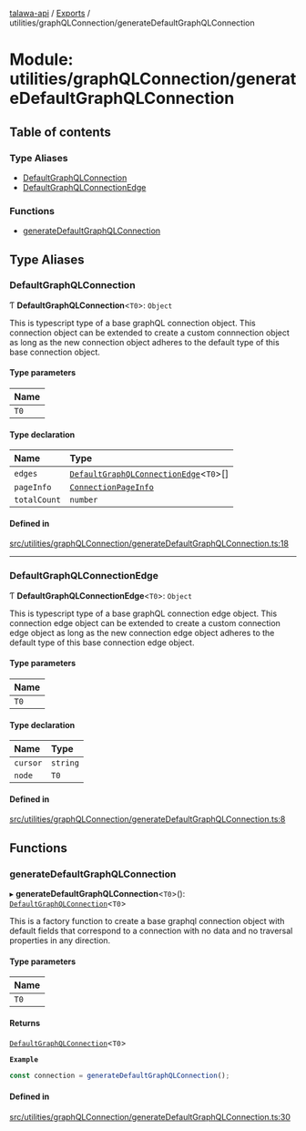 [talawa-api](../README.md) / [Exports](../modules.md) / utilities/graphQLConnection/generateDefaultGraphQLConnection

# Module: utilities/graphQLConnection/generateDefaultGraphQLConnection

## Table of contents

### Type Aliases

- [DefaultGraphQLConnection](utilities_graphQLConnection_generateDefaultGraphQLConnection.md#defaultgraphqlconnection)
- [DefaultGraphQLConnectionEdge](utilities_graphQLConnection_generateDefaultGraphQLConnection.md#defaultgraphqlconnectionedge)

### Functions

- [generateDefaultGraphQLConnection](utilities_graphQLConnection_generateDefaultGraphQLConnection.md#generatedefaultgraphqlconnection)

## Type Aliases

### DefaultGraphQLConnection

Ƭ **DefaultGraphQLConnection**\<`T0`\>: `Object`

This is typescript type of a base graphQL connection object. This connection object can be
extended to create a custom connnection object as long as the new connection object adheres
to the default type of this base connection object.

#### Type parameters

| Name |
| :------ |
| `T0` |

#### Type declaration

| Name | Type |
| :------ | :------ |
| `edges` | [`DefaultGraphQLConnectionEdge`](utilities_graphQLConnection_generateDefaultGraphQLConnection.md#defaultgraphqlconnectionedge)\<`T0`\>[] |
| `pageInfo` | [`ConnectionPageInfo`](types_generatedGraphQLTypes.md#connectionpageinfo) |
| `totalCount` | `number` |

#### Defined in

[src/utilities/graphQLConnection/generateDefaultGraphQLConnection.ts:18](https://github.com/adi790uu/talawa-api/blob/5146430/src/utilities/graphQLConnection/generateDefaultGraphQLConnection.ts#L18)

___

### DefaultGraphQLConnectionEdge

Ƭ **DefaultGraphQLConnectionEdge**\<`T0`\>: `Object`

This is typescript type of a base graphQL connection edge object. This connection edge object
can be extended to create a custom connection edge object as long as the new connection edge
object adheres to the default type of this base connection edge object.

#### Type parameters

| Name |
| :------ |
| `T0` |

#### Type declaration

| Name | Type |
| :------ | :------ |
| `cursor` | `string` |
| `node` | `T0` |

#### Defined in

[src/utilities/graphQLConnection/generateDefaultGraphQLConnection.ts:8](https://github.com/adi790uu/talawa-api/blob/5146430/src/utilities/graphQLConnection/generateDefaultGraphQLConnection.ts#L8)

## Functions

### generateDefaultGraphQLConnection

▸ **generateDefaultGraphQLConnection**\<`T0`\>(): [`DefaultGraphQLConnection`](utilities_graphQLConnection_generateDefaultGraphQLConnection.md#defaultgraphqlconnection)\<`T0`\>

This is a factory function to create a base graphql connection object with default fields
that correspond to a connection with no data and no traversal properties in any direction.

#### Type parameters

| Name |
| :------ |
| `T0` |

#### Returns

[`DefaultGraphQLConnection`](utilities_graphQLConnection_generateDefaultGraphQLConnection.md#defaultgraphqlconnection)\<`T0`\>

**`Example`**

```ts
const connection = generateDefaultGraphQLConnection();
```

#### Defined in

[src/utilities/graphQLConnection/generateDefaultGraphQLConnection.ts:30](https://github.com/adi790uu/talawa-api/blob/5146430/src/utilities/graphQLConnection/generateDefaultGraphQLConnection.ts#L30)
